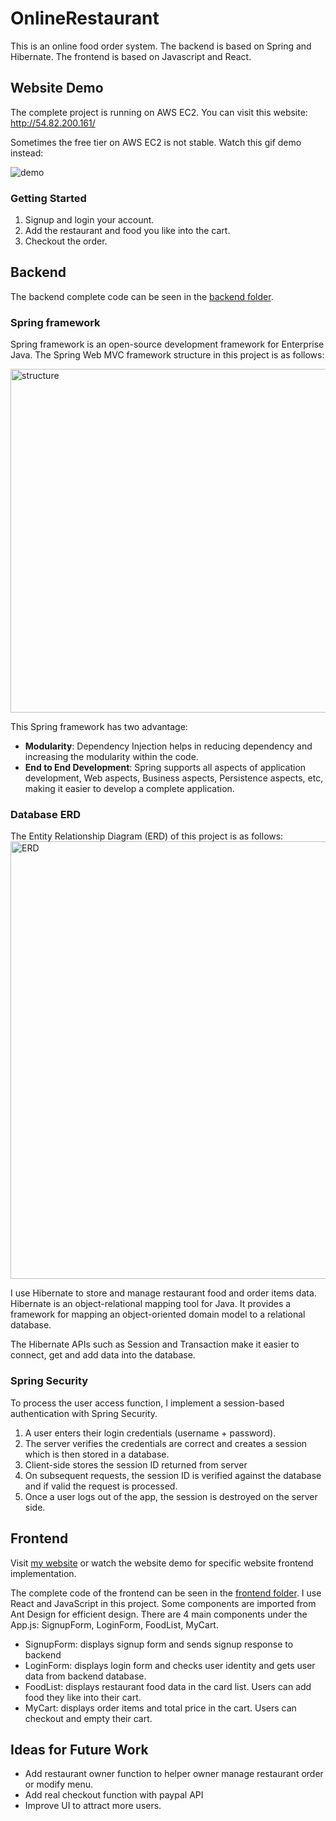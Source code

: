 

# OnlineRestaurant
This is an online food order system. The backend is based on Spring and Hibernate. The frontend is based on Javascript and React. 

## Website Demo 
The complete project is running on AWS EC2. You can visit this website: http://54.82.200.161/ 

Sometimes the free tier on AWS EC2 is not stable. Watch this gif demo instead:

![demo](https://github.com/oliver1112/OnlineOrder/blob/main/assets/onlineorder-demo.gif)
### Getting Started
1. Signup and login your account.
2. Add the restaurant and food you like into the cart.
3. Checkout the order.


## Backend
The backend complete code can be seen in the [backend folder](https://github.com/oliver1112/OnlineOrder/tree/main/backend).

### Spring framework
Spring framework is an open-source development framework for Enterprise Java. The Spring Web MVC framework structure in this project is as follows:

<img src="https://github.com/oliver1112/OnlineOrder/blob/main/assets/project%20structure.png" alt="structure" width="550"/>


This Spring framework has two advantage:
- **Modularity**: Dependency Injection helps in reducing dependency and increasing the modularity within the code.
- **End to End Development**:  Spring supports all aspects of application development, Web aspects, Business aspects, Persistence aspects, etc, making it easier to develop a complete application.


### Database ERD
The Entity Relationship Diagram (ERD) of this project is as follows:
<img src="https://github.com/oliver1112/OnlineOrder/blob/main/assets/erd.png" alt="ERD" width="700"/>

I use Hibernate to store and manage restaurant food and order items data. Hibernate is an object-relational mapping tool for Java. It provides a framework for mapping an object-oriented domain model to a relational database.

The Hibernate APIs such as Session and Transaction make it easier to connect, get and add data into the database.


### Spring Security
To process the user access function, I implement a session-based authentication with Spring Security.
1. A user enters their login credentials (username + password).
2. The server verifies the credentials are correct and creates a session which is then stored in a database.
3. Client-side stores the session ID returned from server
4. On subsequent requests, the session ID is verified against the database and if valid the request is processed.
5. Once a user logs out of the app, the session is destroyed on the server side.


## Frontend
Visit [my website](http://54.82.200.161/) or watch the website demo for specific website frontend implementation.


The complete code of the frontend can be seen in the [frontend folder](https://github.com/oliver1112/OnlineOrder/tree/main/frontend).
I use React and JavaScript in this project. Some components are imported from Ant Design for efficient design. There are 4 main components under the App.js: SignupForm, LoginForm, FoodList, MyCart.
- SignupForm: displays signup form and sends signup response to backend
- LoginForm: displays login form and checks user identity and gets user data from backend database.
- FoodList: displays restaurant food data in the card list. Users can add food they like into their cart.
- MyCart: displays order items and total price in the cart. Users can checkout and empty their cart.

## Ideas for Future Work
- Add restaurant owner function to helper owner manage restaurant order or modify menu.
- Add real checkout function with paypal API
- Improve UI to attract more users.
